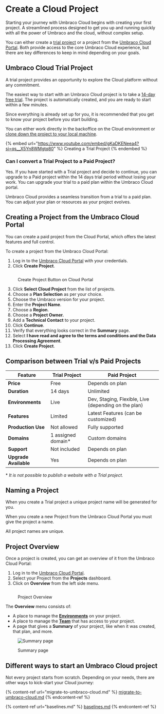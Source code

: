 # Create a Cloud Project

Starting your journey with Umbraco Cloud begins with creating your first project. A streamlined process designed to get you up and running quickly with all the power of Umbraco and the cloud, without complex setup.

You can either create a [trial project](./#umbraco-cloud-trialproject) or a project from the [Umbraco Cloud Portal](./#creating-a-project-from-the-umbraco-cloud-portal). Both provide access to the core Umbraco Cloud experience, but there are key differences to keep in mind depending on your goals.

## Umbraco Cloud Trial Project

A trial project provides an opportunity to explore the Cloud platform without any commitment.

The easiest way to start with an Umbraco Cloud project is to take a [14-day free trial](https://try.umbraco.com/cloud). The project is automatically created, and you are ready to start within a few minutes.

Since everything is already set up for you, it is recommended that you get to know your project before you start building.

You can either work directly in the backoffice on the Cloud environment or [clone down the project to your local machine](../../build-and-customize-your-solution/handle-deployments-and-environments/working-locally/).

{% embed url="https://www.youtube.com/embed/gKaDKENeea4?si=qs__X5Yn8WMgtq80" %}
Creating a Trial Project
{% endembed %}

### Can I convert a Trial Project to a Paid Project?

Yes. If you have started with a Trial project and decide to continue, you can upgrade to a Paid project within the 14 days trial period without losing your work. You can upgrade your trial to a paid plan within the Umbraco Cloud portal.

Umbraco Cloud provides a seamless transition from a trial to a paid plan. You can adjust your plan or resources as your project evolves.

## Creating a Project from the Umbraco Cloud Portal

You can create a paid project from the Cloud Portal, which offers the latest features and full control.

To create a project from the Umbraco Cloud Portal:

1. Log in to the [Umbraco Cloud Portal](https://www.s1.umbraco.io/projects) with your credentials.
2. Click **Create Project**.

<div data-full-width="false"><figure><img src="images/create-project.png" alt=""><figcaption><p>Create Project Button on Cloud Portal</p></figcaption></figure></div>

3. Click **Select Cloud Project** from the list of projects.
4. Choose a **Plan Selection** as per your choice.
5. Choose the Umbraco version for your project.
6. Enter the **Project Name**.
7. Choose a **Region**.
8. Choose a **Project Owner.**
9. Add a **Technical Contact** to your project.
10. Click **Continue**.
11. Verify that everything looks correct in the **Summary** page.
12. Select **I have read and agree to the terms and conditions and the Data Processing Agreement**.
13. Click **Create Project**.

## Comparison between Trial v/s Paid Projects

| Feature               | Trial Project       | Paid Project                                         |
| --------------------- | ------------------- | ---------------------------------------------------- |
| **Price**             | Free                | Depends on plan                                      |
| **Duration**          | 14 days             | Unlimited                                            |
| **Environments**      | Live                | Dev, Staging, Flexible, Live (depending on the plan) |
| **Features**          | Limited             | Latest Features (can be customized)                  |
| **Production Use**    | Not allowed         | Fully supported                                      |
| **Domains**           | 1 assigned domain\* | Custom domains                                       |
| **Support**           | Not included        | Depends on plan                                      |
| **Upgrade Available** | Yes                 | Depends on plan                                      |

\* _It is not possible to publish a website with a Trial project._

## Naming a Project

When you create a Trial project a unique project name will be generated for you.

When you create a new Project from the Umbraco Cloud Portal you must give the project a name.

All project names are unique.

## Project Overview

Once a project is created, you can get an overview of it from the Umbraco Cloud Portal:

1. Log in to the [Umbraco Cloud Portal](https://www.s1.umbraco.io/projects).
2. Select your Project from the **Projects** dashboard.
3. Click on **Overview** from the left side menu.

<figure><img src="../../.gitbook/assets/image.png" alt=""><figcaption><p>Project Overview</p></figcaption></figure>

The **Overview** menu consists of:

* A place to manage the [**Environments**](../../build-and-customize-your-solution/handle-deployments-and-environments/manage-environments.md) on your project.
* A place to manage the [**Team**](../project-features/team-members/) that has access to your project.
* A page that gives a **Summary** of your project, like when it was created, that plan, and more.

<figure><img src="../../.gitbook/assets/image (57).png" alt="Summary page"><figcaption><p>Summary page</p></figcaption></figure>

## Different ways to start an Umbraco Cloud project

Not every project starts from scratch. Depending on your needs, there are other ways to kick-start your Cloud journey:

{% content-ref url="migrate-to-umbraco-cloud.md" %}
[migrate-to-umbraco-cloud.md](migrate-to-umbraco-cloud.md)
{% endcontent-ref %}

{% content-ref url="baselines.md" %}
[baselines.md](baselines.md)
{% endcontent-ref %}
